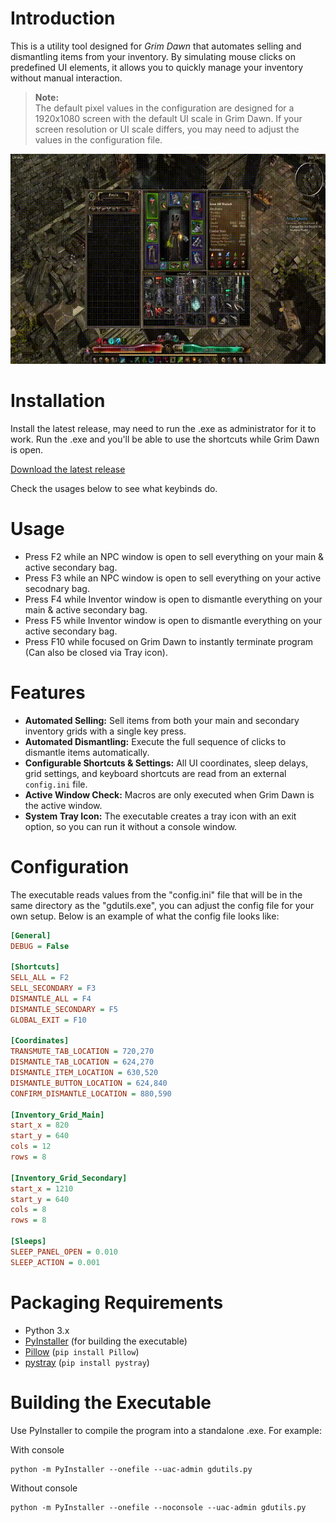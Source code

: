 # Introduction

This is a utility tool designed for *Grim Dawn* that automates selling and dismantling items from your inventory. By simulating mouse clicks on predefined UI elements, it allows you to quickly manage your inventory without manual interaction.

> **Note:**  
> The default pixel values in the configuration are designed for a 1920x1080 screen with the default UI scale in Grim Dawn. If your screen resolution or UI scale differs, you may need to adjust the values in the configuration file.

![Demo](assets/DEMO.gif)

# Installation

Install the latest release, may need to run the .exe as administrator for it to work. Run the .exe and you'll be able to use the shortcuts while Grim Dawn is open.

[Download the latest release](https://github.com/MustafaErvaErgul/GD-Utils/releases)

Check the usages below to see what keybinds do.

# Usage

- Press F2 while an NPC window is open to sell everything on your main & active secondary bag.
- Press F3 while an NPC window is open to sell everything on your active secodnary bag.
- Press F4 while Inventor window is open to dismantle everything on your main & active secondary bag.
- Press F5 while Inventor window is open to dismantle everything on your active secondary bag.
- Press F10 while focused on Grim Dawn to instantly terminate program (Can also be closed via Tray icon).

# Features

- **Automated Selling:** Sell items from both your main and secondary inventory grids with a single key press.
- **Automated Dismantling:** Execute the full sequence of clicks to dismantle items automatically.
- **Configurable Shortcuts & Settings:** All UI coordinates, sleep delays, grid settings, and keyboard shortcuts are read from an external `config.ini` file.
- **Active Window Check:** Macros are only executed when Grim Dawn is the active window.
- **System Tray Icon:** The executable creates a tray icon with an exit option, so you can run it without a console window.

# Configuration

The executable reads values from the "config.ini" file that will be in the same directory as the "gdutils.exe", you can adjust the config file for your own setup. Below is an example of what the config file looks like:

```ini
[General]
DEBUG = False

[Shortcuts]
SELL_ALL = F2
SELL_SECONDARY = F3
DISMANTLE_ALL = F4
DISMANTLE_SECONDARY = F5
GLOBAL_EXIT = F10

[Coordinates]
TRANSMUTE_TAB_LOCATION = 720,270
DISMANTLE_TAB_LOCATION = 624,270
DISMANTLE_ITEM_LOCATION = 630,520
DISMANTLE_BUTTON_LOCATION = 624,840
CONFIRM_DISMANTLE_LOCATION = 880,590

[Inventory_Grid_Main]
start_x = 820
start_y = 640
cols = 12
rows = 8

[Inventory_Grid_Secondary]
start_x = 1210
start_y = 640
cols = 8
rows = 8

[Sleeps]
SLEEP_PANEL_OPEN = 0.010
SLEEP_ACTION = 0.001
```

# Packaging Requirements

- Python 3.x  
- [PyInstaller](https://www.pyinstaller.org/) (for building the executable)  
- [Pillow](https://python-pillow.org/) (`pip install Pillow`)  
- [pystray](https://github.com/moses-palmer/pystray) (`pip install pystray`)

# Building the Executable

Use PyInstaller to compile the program into a standalone .exe. For example:

With console
```
python -m PyInstaller --onefile --uac-admin gdutils.py
```

Without console
```
python -m PyInstaller --onefile --noconsole --uac-admin gdutils.py
```
